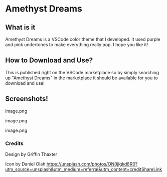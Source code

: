 # Amethyst Dreams

## What is it
Amethyst Dreams is a VSCode color theme that I developed. It used purple and pink undertones to make everything really pop. I hope you like it!

## How to Download and Use?
This is published right on the VSCode marketplace so by simply searching up "Amethyst Dreams" in the marketplace it should be available for you to download and use!

## Screenshots!
image.png

image.png

image.png

### Credits
Design by Griffin Thaxter

Icon by Daniel Olah
https://unsplash.com/photos/ON0jlgkd8R0?utm_source=unsplash&utm_medium=referral&utm_content=creditShareLink